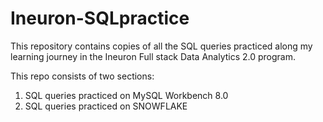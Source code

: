 # Ineuron-SQLpractice
This repository contains copies of all the SQL queries practiced along my learning journey in the Ineuron Full stack Data Analytics 2.0 program.

This repo consists of two sections: 
1. SQL queries practiced on MySQL Workbench 8.0
2. SQL queries practiced on SNOWFLAKE
